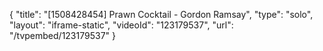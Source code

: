 {
    "title": "[1508428454] Prawn Cocktail - Gordon Ramsay",
    "type": "solo",
    "layout": "iframe-static",
    "videoId": "123179537",
    "url": "\/tvpembed\/123179537"
}